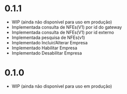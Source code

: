 # 0.1.1
- WIP (ainda não disponível para uso em produção)
- Implementada consulta de NFEs(V1) por id do gateway
- Implementada consulta de NFEs(V1) por id externo
- Implementada pesquisa de NFEs(v1)
- Implementado Incluir/Alterar Empresa
- Implementado Habilitar Empresa
- Implementado Desabilitar Empresa

# 0.1.0
- WIP (ainda não disponível para uso em produção)

